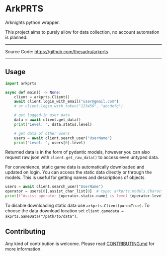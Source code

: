 # ArkPRTS

Arknights python wrapper.

This project aims to purely allow for data collection, no account automation is planned.

---

Source Code: <https://github.com/thesadru/arkprts>

---

## Usage

```py
import arkprts

async def main() -> None:
    client = arkprts.Client()
    await client.login_with_email("user@gmail.com")
    # or client.login_with_token("123456", "abcdefg")

    # get logged-in user data
    data = await client.get_data()
    print("Level: ", data.status.level)

    # get data of other users
    users = await client.search_user("UserName")
    print("Level: ", users[0].level)
```

Returned data is in the form of pydantic models, however you can also request raw json with `client.get_raw_data()` to access even untyped data.

For convenience, static game data is automatically downloaded and updated on login. You can access the static data directly or through the models. This is useful for getting names and descriptions of objects.

```py
users = await client.search_user("UserName")
operator = users[0].assist_char_list[0]  # type: arkprts.models.Character
print(f"Assist operator {operator.static.name} is level {operator.level}")
```

To disable downloading static data use `arkprts.Client(pure=True)`. To choose the data download location set `client.gamedata = akprts.GameData("/path/to/data")`.

## Contributing

Any kind of contribution is welcome.
Please read [CONTRIBUTING.md](./CONTRIBUTING.md) for more information.
